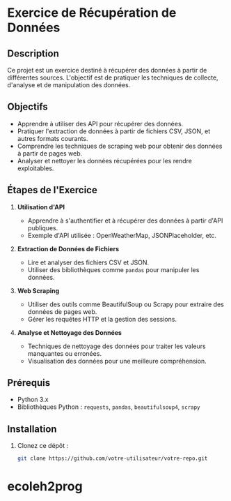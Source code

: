 # Exercice de Récupération de Données

## Description

Ce projet est un exercice destiné à récupérer des données à partir de différentes sources. L'objectif est de pratiquer les techniques de collecte, d'analyse et de manipulation des données.

## Objectifs

- Apprendre à utiliser des API pour récupérer des données.
- Pratiquer l'extraction de données à partir de fichiers CSV, JSON, et autres formats courants.
- Comprendre les techniques de scraping web pour obtenir des données à partir de pages web.
- Analyser et nettoyer les données récupérées pour les rendre exploitables.

## Étapes de l'Exercice

1. **Utilisation d'API**
   - Apprendre à s'authentifier et à récupérer des données à partir d'API publiques.
   - Exemple d'API utilisée : OpenWeatherMap, JSONPlaceholder, etc.

2. **Extraction de Données de Fichiers**
   - Lire et analyser des fichiers CSV et JSON.
   - Utiliser des bibliothèques comme `pandas` pour manipuler les données.

3. **Web Scraping**
   - Utiliser des outils comme BeautifulSoup ou Scrapy pour extraire des données de pages web.
   - Gérer les requêtes HTTP et la gestion des sessions.

4. **Analyse et Nettoyage des Données**
   - Techniques de nettoyage des données pour traiter les valeurs manquantes ou erronées.
   - Visualisation des données pour une meilleure compréhension.

## Prérequis

- Python 3.x
- Bibliothèques Python : `requests`, `pandas`, `beautifulsoup4`, `scrapy`

## Installation

1. Clonez ce dépôt :
   ```bash
   git clone https://github.com/votre-utilisateur/votre-repo.git
# ecoleh2prog
